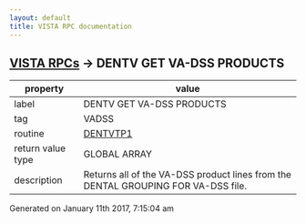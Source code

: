 ```yaml
---
layout: default
title: VISTA RPC documentation
---
```




## [VISTA RPCs](TableOfContent.md) &#8594; DENTV GET VA-DSS PRODUCTS 

 property | value 
--- | --- 
 label | DENTV GET VA-DSS PRODUCTS
 tag | VADSS
 routine | [DENTVTP1](http://code.osehra.org/dox/Routine_DENTVTP1_source.html)
 return value type | GLOBAL ARRAY
 description | Returns all of the VA-DSS product lines from the DENTAL GROUPING FOR VA-DSS file.




 Generated on January 11th 2017, 7:15:04 am